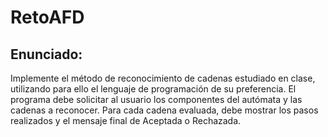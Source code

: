 # RetoAFD

## Enunciado:
Implemente el método de reconocimiento de cadenas estudiado en clase, utilizando para ello el lenguaje de programación de su preferencia. El programa debe solicitar al usuario los componentes del autómata y las cadenas a reconocer. Para cada cadena evaluada, debe mostrar los pasos realizados y el mensaje final de Aceptada o Rechazada.
